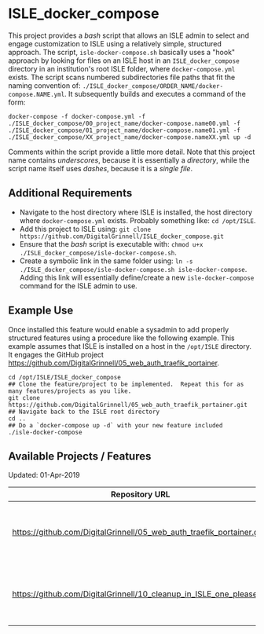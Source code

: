 # ISLE_docker_compose

This project provides a *bash* script that allows an ISLE admin to select and engage customization to ISLE using a relatively simple, structured approach. The script, `isle-docker-compose.sh` basically uses a "hook" approach by looking for files on an ISLE host in an `ISLE_docker_compose` directory in an institution's root ISLE folder, where `docker-compose.yml` exists. The script scans numbered subdirectories file paths that fit the naming convention of: `./ISLE_docker_compose/ORDER_NAME/docker-compose.NAME.yml`. It subsequently builds and executes a command of the form:

```
docker-compose -f docker-compose.yml -f ./ISLE_docker_compose/00_project_name/docker-compose.name00.yml -f ./ISLE_docker_compose/01_project_name/docker-compose.name01.yml -f ./ISLE_docker_compose/XX_project_name/docker-compose.nameXX.yml up -d
```

Comments within the script provide a little more detail.  Note that this project name contains *underscores*, because it is essentially a *directory*, while the script name itself uses *dashes*, because it is a *single file*.

## Additional Requirements

  - Navigate to the host directory where ISLE is installed, the host directory where `docker-compose.yml` exists.  Probably something like: `cd /opt/ISLE`.
  - Add this project to ISLE using: `git clone https://github.com/DigitalGrinnell/ISLE_docker_compose.git`
  - Ensure that the *bash* script is executable with: `chmod u+x ./ISLE_docker_compose/isle-docker-compose.sh`.
  - Create a symbolic link in the same folder using: `ln -s ./ISLE_docker_compose/isle-docker-compose.sh isle-docker-compose`. Adding this link will essentially define/create a new `isle-docker-compose` command for the ISLE admin to use.

## Example Use

Once installed this feature would enable a sysadmin to add properly structured features using a procedure like the following example. This example assumes that ISLE is installed on a host in the `/opt/ISLE` directory. It engages the GitHub project https://github.com/DigitalGrinnell/05_web_auth_traefik_portainer.

```
cd /opt/ISLE/ISLE_docker_compose
## Clone the feature/project to be implemented.  Repeat this for as many features/projects as you like.
git clone https://github.com/DigitalGrinnell/05_web_auth_traefik_portainer.git
## Navigate back to the ISLE root directory
cd ..
## Do a `docker-compose up -d` with your new feature included
./isle-docker-compose
```

## Available Projects / Features
Updated:  01-Apr-2019

| Repository URL | Purpose |  
|----------------|---------|
| https://github.com/DigitalGrinnell/05_web_auth_traefik_portainer.git | Provides an authentication challenge for ISLE's Traefik and Portainer dashboards |
| https://github.com/DigitalGrinnell/10_cleanup_in_ISLE_one_please.git | Obliterates some unnecessary cruft in ISLE's FEDORA container |
